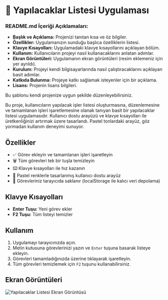 # 🌿 Yapılacaklar Listesi Uygulaması


### README.md İçeriği Açıklamaları:
- **Başlık ve Açıklama:** Projenizi tanıtan kısa ve öz bilgiler.
- **Özellikler:** Uygulamanızın sunduğu başlıca özelliklerin listesi.
- **Klavye Kısayolları:** Uygulamadaki klavye kısayollarını açıklayan bölüm.
- **Kullanım:** Kullanıcıların projeyi nasıl kullanacaklarını anlatan adımlar.
- **Ekran Görüntüleri:** Uygulamanın ekran görüntüleri (resim eklemeniz için yer ayrıldı).
- **Kurulum:** Projeyi kendi bilgisayarlarında nasıl çalıştıracaklarını açıklayan basit adımlar.
- **Katkıda Bulunma:** Projeye katkı sağlamak isteyenler için bir açıklama.
- **Lisans:** Projenin lisans bilgileri.

Bu şablonu kendi projenize uygun şekilde düzenleyebilirsiniz.




Bu proje, kullanıcıların yapılacak işler listesi oluşturmasına, düzenlemesine ve tamamlanan işleri işaretlemesine olanak tanıyan basit bir yapılacaklar listesi uygulamasıdır. Kullanıcı dostu arayüzü ve klavye kısayolları ile üretkenliğinizi artırmak üzere tasarlandı. Pastel tonlardaki arayüz, göz yormadan kullanım deneyimi sunuyor.

## Özellikler

- ✅ Görev ekleyin ve tamamlanan işleri işaretleyin
- 🗑️ Tüm görevleri tek bir tuşla temizleyin
- ⌨️ Klavye kısayolları ile hız kazanın
- 🎨 Pastel renklerle tasarlanmış kullanıcı dostu arayüz
- 💾 Görevleriniz tarayıcıda saklanır (localStorage ile kalıcı veri depolama)

## Klavye Kısayolları

- **Enter Tuşu:** Yeni görev ekler
- **F2 Tuşu:** Tüm listeyi temizler

## Kullanım

1. Uygulamayı tarayıcınızda açın.
2. Metin kutusuna görevlerinizi yazın ve `Enter` tuşuna basarak listeye ekleyin.
3. Görevleri tamamladığınızda üzerine tıklayarak işaretleyin.
4. Tüm görevleri temizlemek için `F2` tuşunu kullanabilirsiniz.

## Ekran Görüntüleri

![Yapılacaklar Listesi Ekran Görüntüsü](link_to_screenshot.png)


